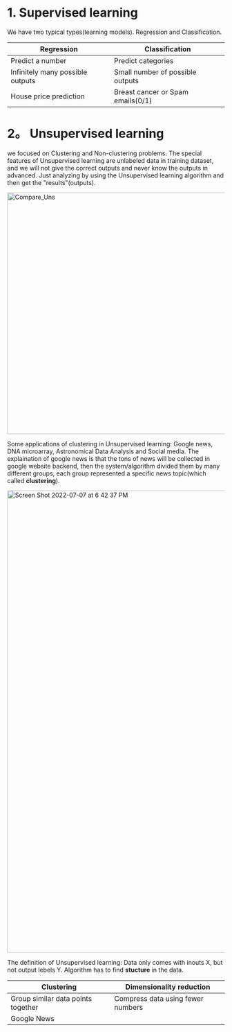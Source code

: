 # 1. Supervised learning
We have two typical types(learning models). Regression and Classification.

| Regression  | Classification |
| ------------- | ------------- |
| Predict a number  | Predict categories  |
| Infinitely many possible outputs | Small number of possible outputs  |
|House price prediction | Breast cancer or Spam emails(0/1) |



# 2。 Unsupervised learning
we focused on Clustering and Non-clustering problems. The special features of Unsupervised learning are unlabeled data in training dataset, and we will not give the correct outputs and never know the outputs in advanced. Just analyzing by using the Unsupervised learning algorithm and then get the "results"(outputs).

<img width="558" alt="Compare_Uns" src="https://user-images.githubusercontent.com/99445916/177882328-822b620b-a95b-4f91-9ba5-7eeafc429ae4.png">

Some applications of clustering in Unsupervised learning: Google news, DNA microarray, Astronomical Data Analysis and Social media.
The explaination of google news is that the tons of news will be collected in google website backend, then the system/algorithm divided them by many different groups, each group represented a specific news topic(which called **clustering**).

<img width="1067" alt="Screen Shot 2022-07-07 at 6 42 37 PM" src="https://user-images.githubusercontent.com/99445916/177883363-5e2aa744-525b-47fe-9576-55027692cae0.png">

The definition of Unsupervised learning: Data only comes with inouts X, but not output lebels Y. Algorithm has to find **stucture** in the data.

| Clustering  | Dimensionality reduction |
| ------------- | ------------- |
| Group similar data points together | Compress data using fewer numbers |
| Google News |  |
